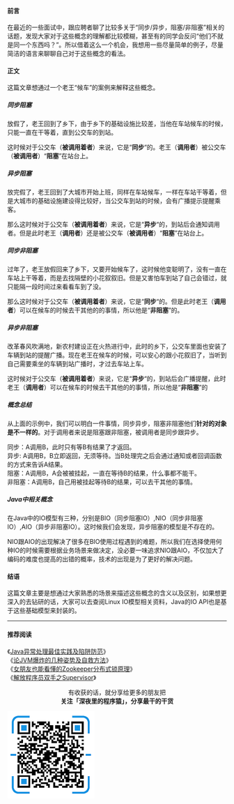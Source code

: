 #### 前言
在最近的一些面试中，跟应聘者聊了比较多关于“同步/异步，阻塞/非阻塞”相关的话题，发现大家对于这些概念的理解都比较模糊，甚至有的同学会反问“他们不就是同一个东西吗？”。所以借着这么一个机会，我想用一些尽量简单的例子，尽量简洁的语言来聊聊自己对于这些概念的看法。

#### 正文
这篇文章想通过一个老王“候车”的案例来解释这些概念。  

##### 同步阻塞
放假了，老王回到了乡下，由于乡下的基础设施比较差，当他在车站候车的时候，只能一直在干等着，直到公交车的到站。

这时候对于公交车（**被调用着者**）来说，它是“**同步**“的。老王（**调用者**）被公交车（**被调用者**）“**阻塞**”在站台上。

##### 异步阻塞
放完假了，老王回到了大城市开始上班，同样在车站候车，一样在车站干等着，但是大城市的基础设施建设得比较好，当公交车到站的时候，会有广播提示提醒乘客。

那么这时候对于公交车（**被调用着者**）来说，它是“**异步**“的，到站后会通知调用者。但是此时老王（**调用者**）还是被公交车（**被调用者**）“**阻塞**”在站台上。

##### 同步非阻塞

过年了，老王放假回来了乡下，又要开始候车了，这时候他变聪明了，没有一直在车站上干等着，而是去找隔壁的小花叙叙旧。但是又害怕车到站了自己会错过，就只能隔一段时间过来看看车到了没。

那么这时候对于公交车（**被调用着者**）来说，它是“**同步**“的。但是此时老王（**调用者**）可以在候车的时候去干其他的的事情，所以他是“**非阻塞**”的。

##### 异步非阻塞

改革春风吹满地，新农村建设正在火热进行中，此时的乡下，公交车里面也安装了车辆到站的提醒广播。现在老王在候车的时候，可以安心的跟小花叙旧了，当听到自己需要乘坐的车辆到站广播时，才过去车站上车。

这时候对于公交车（**被调用着者**）来说，它是“**异步**“的，到站后会广播提醒，此时老王（**调用者**）可以在候车的时候去干其他的的事情，所以他是“**非阻塞**”的

##### 概念总结

从上面的示例中，我们可以明白一件事情，同步异步，阻塞非阻塞他们**针对的对象是不一样的**。对于调用者来说是阻塞跟非阻塞，被调用者是同步跟异步。

同步：A调用B，此时只有等B有结果了才返回。   
异步: A调用B，B立即返回，无须等待。当B处理完之后会通过通知或者回调函数的方式来告诉A结果。  
阻塞：A调用B，A会被被挂起，一直在等待B的结果，什么事都不能干。  
非阻塞：A调用B，自己用被挂起等待B的结果，可以去干其他的事情。

##### Java中相关概念

在Java中的IO模型有三种，分别是BIO（同步阻塞IO）,NIO（同步非阻塞IO）,AIO（异步非阻塞IO）。这时候我们会发现，异步阻塞的模型是不存在的。

NIO跟AIO的出现解决了很多在BIO使用过程遇到的难题，所以我们在选择使用何种IO的时候需要根据业务场景来做决定，没必要一味追求NIO跟AIO，不仅加大了编码的难度也提高的出错的概率，技术的出现是为了更好的解决问题。

#### 结语

这篇文章主要是想通过大家熟悉的场景来描述这些概念的含义以及区别，如果想更深入的去钻研的话，大家可以去查阅Linux IO模型相关资料，Java的IO API也是基于这些基础模型来封装的。

---

#### 推荐阅读

《[Java异常处理最佳实践及陷阱防范](https://mp.weixin.qq.com/s/zeGqY0ZcrU_oOHpVW9V3zQ)》  
《[论JVM爆炸的几种姿势及自救方法](https://mp.weixin.qq.com/s/2oLX-i5zbTNayjJzAOSN8A)》  
《[女朋友也能看懂的Zookeeper分布式锁原理](https://mp.weixin.qq.com/s/H8-CLqcjct1lCswnAux06w)》  
《[解放程序员双手之Supervisor](https://mp.weixin.qq.com/s/cMvrhqSJrNBYoq5NJqTT5w)》  

<p align="center">
<p align="center">
        有收获的话，就分享给更多的朋友把<br/>
        <b>关注「深夜里的程序猿」，分享最干的干货</b>
        
</p>
<img src="/resource/qrcode.png" alt="Sample"  width="200" height="200">
</p>